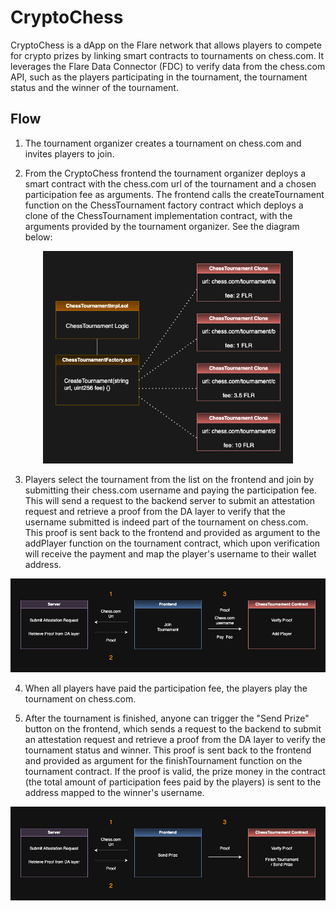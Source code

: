 # CryptoChess
CryptoChess is a dApp on the Flare network that allows players to compete for crypto prizes by linking smart contracts to tournaments on chess.com. It leverages the Flare Data Connector (FDC) to verify data from the chess.com API, such as the players participating in the tournament, the tournament status and the winner of the tournament.

## Flow
1. The tournament organizer creates a tournament on chess.com and invites players to join.

2. From the CryptoChess frontend the tournament organizer deploys a smart contract with the chess.com url of the tournament and a chosen participation fee as arguments. The frontend calls the createTournament function on the ChessTournament factory contract which deploys a clone of the ChessTournament implementation contract, with the arguments provided by the tournament organizer. See the diagram below:


<div align="center">
<img src="images/contract-diagram-2.png" alt="Contract Diagram" width="400"/>
</div>


3. Players select the tournament from the list on the frontend and join by submitting their chess.com username and paying the participation fee. This will send a request to the backend server to submit an attestation request and retrieve a proof from the DA layer to verify that the username submitted is indeed part of the tournament on chess.com. This proof is sent back to the frontend and provided as argument to the addPlayer function on the tournament contract, which upon verification will receive the payment and map the player's username to their wallet address.

<div align="center">
<img src="images/add-player-flow.png" alt="Add player Flow" width="700"/>
</div>

4. When all players have paid the participation fee, the players play the tournament on chess.com.

5. After the tournament is finished, anyone can trigger the "Send Prize" button on the frontend, which sends a request to the backend to submit an attestation request and retrieve a proof from the DA layer to verify the tournament status and winner. This proof is sent back to the frontend and provided as argument for the finishTournament function on the tournament contract. If the proof is valid, the prize money in the contract (the total amount of participation fees paid by the players) is sent to the address mapped to the winner's username.

<div align="center">
<img src="images/send-prize-flow.png" alt="Add player Flow" width="700"/>
</div>
